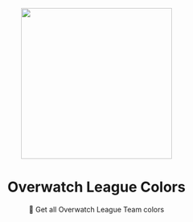 <p align=center>
<img src="https://acupoftee.github.io/images/logos.jpg" height="300">
</p>
<h1 align=center>Overwatch League Colors</h1>
<p align=center>🎨 Get all Overwatch League Team colors</p>
